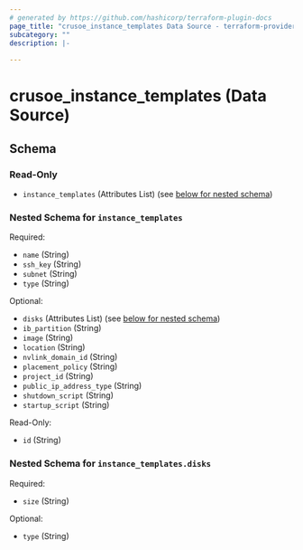 ```yaml
---
# generated by https://github.com/hashicorp/terraform-plugin-docs
page_title: "crusoe_instance_templates Data Source - terraform-provider-crusoe"
subcategory: ""
description: |-
  
---
```


# crusoe_instance_templates (Data Source)





<!-- schema generated by tfplugindocs -->
## Schema

### Read-Only

- `instance_templates` (Attributes List) (see [below for nested schema](#nestedatt--instance_templates))

<a id="nestedatt--instance_templates"></a>
### Nested Schema for `instance_templates`

Required:

- `name` (String)
- `ssh_key` (String)
- `subnet` (String)
- `type` (String)

Optional:

- `disks` (Attributes List) (see [below for nested schema](#nestedatt--instance_templates--disks))
- `ib_partition` (String)
- `image` (String)
- `location` (String)
- `nvlink_domain_id` (String)
- `placement_policy` (String)
- `project_id` (String)
- `public_ip_address_type` (String)
- `shutdown_script` (String)
- `startup_script` (String)

Read-Only:

- `id` (String)

<a id="nestedatt--instance_templates--disks"></a>
### Nested Schema for `instance_templates.disks`

Required:

- `size` (String)

Optional:

- `type` (String)
